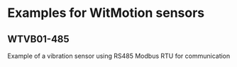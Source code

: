 # Examples for WitMotion sensors

## WTVB01-485
Example of a vibration sensor using RS485 Modbus RTU for communication
